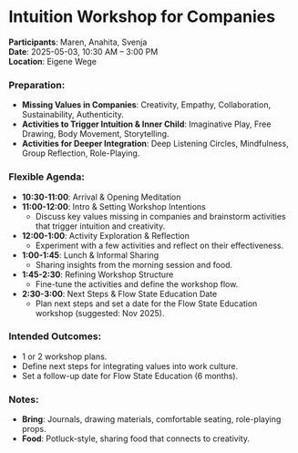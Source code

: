 # Intuition Workshop for Companies

**Participants**: Maren, Anahita, Svenja  
**Date**: 2025-05-03, 10:30 AM – 3:00 PM  
**Location**: Eigene Wege

### Preparation:
- **Missing Values in Companies**: Creativity, Empathy, Collaboration, Sustainability, Authenticity.
- **Activities to Trigger Intuition & Inner Child**: Imaginative Play, Free Drawing, Body Movement, Storytelling.
- **Activities for Deeper Integration**: Deep Listening Circles, Mindfulness, Group Reflection, Role-Playing.

### Flexible Agenda:
- **10:30-11:00**: Arrival & Opening Meditation
- **11:00-12:00**: Intro & Setting Workshop Intentions  
  - Discuss key values missing in companies and brainstorm activities that trigger intuition and creativity.
- **12:00-1:00**: Activity Exploration & Reflection  
  - Experiment with a few activities and reflect on their effectiveness. 
- **1:00-1:45**: Lunch & Informal Sharing  
  - Sharing insights from the morning session and food.
- **1:45-2:30**: Refining Workshop Structure  
  - Fine-tune the activities and define the workshop flow.
- **2:30-3:00**: Next Steps & Flow State Education Date  
  - Plan next steps and set a date for the Flow State Education workshop (suggested: Nov 2025).

### Intended Outcomes:
- 1 or 2 workshop plans.
- Define next steps for integrating values into work culture.
- Set a follow-up date for Flow State Education (6 months).

### Notes:
- **Bring**: Journals, drawing materials, comfortable seating, role-playing props.
- **Food**: Potluck-style, sharing food that connects to creativity.
